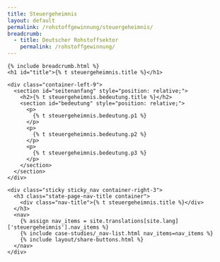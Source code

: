 ```yaml
---
title: Steuergeheimnis
layout: default
permalink: /rohstoffgewinnung/steuergeheimnis/
breadcrumb:
  - title: Deutscher Rohstoffsektor
    permalink: /rohstoffgewinnung/
---
```

<link rel="stylesheet" type="text/css" href="{{ site.baseurl_root }}/css/slick-theme.css"/>
<link rel="stylesheet" type="text/css" href="//cdn.jsdelivr.net/jquery.slick/1.6.0/slick.css"/>

<main class="container-page-wrapper layout-state-pages">
  <section class="container" style="position: relative;">

    {% include breadcrumb.html %}
    <h1 id="title">{% t steuergeheimnis.title %}</h1>

    <div class="container-left-9">
      <section id="seitenanfang" style="position: relative;">
        <h2>{% t steuergeheimnis.bedeutung.title %}</h2>
        <section id="bedeutung" style="position: relative;">
          <p>
            {% t steuergeheimnis.bedeutung.p1 %}
          </p>
          <p>
            {% t steuergeheimnis.bedeutung.p2 %}
          </p>
          <p>
            {% t steuergeheimnis.bedeutung.p3 %}
          </p>
        </section>
      </section>
    </div>

    <div class="sticky sticky_nav container-right-3">
      <h3 class="state-page-nav-title container">
        <div class="nav-title">{% t steuergeheimnis.title %}</div>
      </h3>
      <nav>
        {% assign nav_items = site.translations[site.lang]['steuergeheimnis'].nav_items %}
        {% include case-studies/_nav-list.html nav_items=nav_items %}
        {% include layout/share-buttons.html %}
      </nav>
    </div>
  </section>
</main>

<script src="https://ajax.googleapis.com/ajax/libs/jquery/1.12.4/jquery.min.js"></script>
<script type="text/javascript" src="//cdn.jsdelivr.net/jquery.slick/1.6.0/slick.min.js"></script>
<script type="text/javascript" src="{{ site.baseurl_root }}/js/lib/static.min.js" charset="utf-8"></script>
